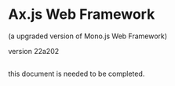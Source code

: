 # Ax.js Web Framework
(a upgraded version of Mono.js Web Framework)

version 22a202

## 
this document is needed to be completed.